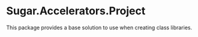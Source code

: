 # Sugar.Accelerators.Project

This package provides a base solution to use when creating class libraries.
